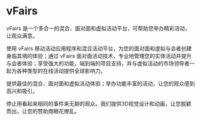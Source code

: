 # 

# vFairs

vFairs 是一个多合一的混合、面对面和虚拟活动平台，可帮助您举办精彩活动，让观众满意。

使用 vFairs 移动活动应用程序和混合活动平台，为您的面对面和虚拟与会者创建身临其境的体验；通过 vFairs 面对面活动技术，专业地管理您的实体活动并提升与会者体验；享受强大的功能，端到端的项目支持，并与虚拟活动的市场领导者一起为各种类型的在线活动提供全球影响力。

提供最佳的混合、面对面和虚拟活动体验；举办功能丰富的活动，让您的观众感到高兴和吸引。

停止用看起来相同的事件来无聊的观众。我们提供3D视觉设计和动画，让您脱颖而出，让您的赞助商眼花缭乱。

